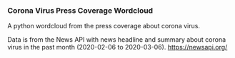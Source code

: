 ### Corona Virus Press Coverage Wordcloud

A python wordcloud from the press coverage about corona virus.

Data is from the News API with news headline and summary about corona virus in the past month (2020-02-06 to 2020-03-06).
https://newsapi.org/
